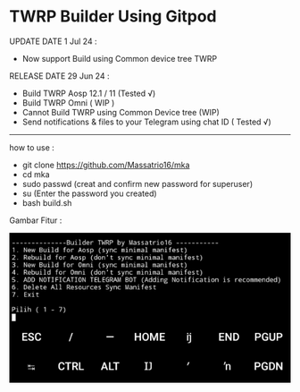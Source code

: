 # TWRP Builder Using Gitpod

UPDATE DATE 1 Jul 24 :
- Now support Build using Common device tree TWRP

RELEASE DATE 29 Jun 24 :
- Build TWRP Aosp 12.1 / 11 (Tested √)
- Build TWRP Omni ( WIP )
- Cannot Build TWRP using Common Device tree (WIP)
- Send notifications & files to your Telegram using chat ID ( Tested √)

-------------------------------------------------------------------------

how to use :
- git clone https://github.com/Massatrio16/mka
- cd mka
- sudo passwd (creat and confirm new password for superuser)
- su (Enter the password you created)
- bash build.sh


Gambar Fitur :

![Menu](https://github.com/Massatrio16/mk/blob/main/Screenshot_20240701-091114_1.jpg)

